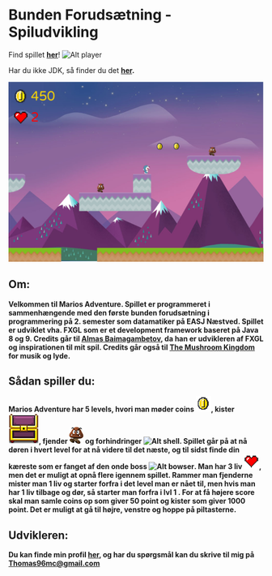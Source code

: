 # Bunden Forudsætning - Spiludvikling
Find spillet <b>[her](https://github.com/Thom9521/Marios-Adventure/blob/master/Jarfile/artifacts/Mariotest_jar/MariosAdventure.jar)</b>!    ![Alt player](https://github.com/Thom9521/Marios-Adventure/blob/master/Mario/src/assets/textures/doraemonSitLille.png)

Har du ikke JDK, så finder du det <b>[her](http://www.oracle.com/technetwork/java/javase/downloads/jdk9-downloads-3848520.html).

![Alt Eksempel:](https://github.com/Thom9521/Doraemons-Adventure/blob/master/Mario/src/assets/textures/Eksempel2.png)

## Om:
Velkommen til Marios Adventure. Spillet er programmeret i sammenhængende med den første bunden forudsætning i programmering på 2. semester som datamatiker på EASJ Næstved. Spillet er udviklet vha. FXGL som er et development framework baseret på Java 8 og 9. 
Credits går til <b>[Almas Baimagambetov](https://github.com/AlmasB)</b>, da han er udvikleren af FXGL og inspirationen til mit spil.
Credits går også til <b>[The Mushroom Kingdom](http://themushroomkingdom.net/wav.shtml)<b> for musik og lyde.

## Sådan spiller du:
Marios Adventure har 5 levels, hvori man møder coins ![Alt coin](https://github.com/Thom9521/Doraemons-Adventure/blob/master/Mario/src/assets/textures/marioCoin.png), kister ![Alt kiste](https://github.com/Thom9521/Doraemons-Adventure/blob/master/Mario/src/assets/textures/chest.png), fjender ![Alt fjende](https://github.com/Thom9521/Doraemons-Adventure/blob/master/Mario/src/assets/textures/marioEnemy.png) og forhindringer ![Alt shell](https://github.com/Thom9521/Marios-Adventure/blob/master/Mario/src/assets/textures/marioShell.png). Spillet går på at nå døren i hvert level for at nå videre til det næste, og til sidst finde din kæreste som er fanget af den onde boss ![Alt bowser](https://github.com/Thom9521/Marios-Adventure/blob/master/Mario/src/assets/textures/bowser.png). Man har 3 liv ![Alt Liv](https://github.com/Thom9521/Doraemons-Adventure/blob/master/Mario/src/assets/textures/marioHeart.png), men det er muligt at opnå flere igennem spillet. Rammer man fjenderne mister man 1 liv og starter forfra i det level man er nået til, men hvis man har 1 liv tilbage og dør, så starter man forfra i lvl 1 . For at få højere score skal man samle coins op som giver 50 point og kister som giver 1000 point. Det er muligt at gå til højre, venstre og hoppe på piltasterne. 

## Udvikleren:
Du kan finde min profil <b>[her](https://github.com/Thom9521)</b>, og har du spørgsmål kan du skrive til mig på Thomas96mc@gmail.com
